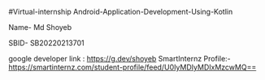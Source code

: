 #Virtual-internship
Android-Application-Development-Using-Kotlin

Name- Md Shoyeb

SBID- SB20220213701

google developer link : https://g.dev/shoyeb 
SmartInternz Profile:-  https://smartinternz.com/student-profile/feed/U0IyMDIyMDIxMzcwMQ==
